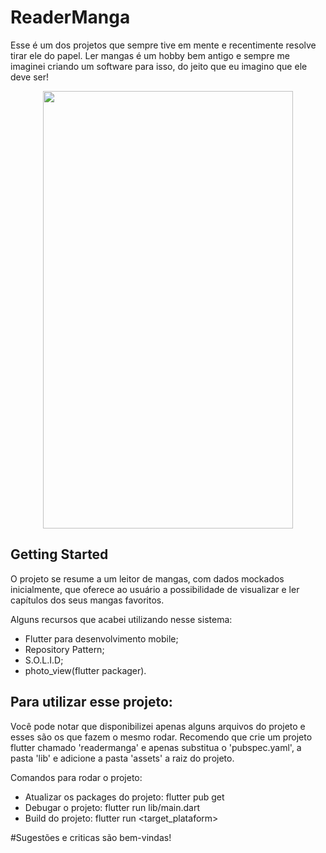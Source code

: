 # ReaderManga

Esse é um dos projetos que sempre tive em mente e recentimente resolve tirar ele do papel. 
Ler mangas é um hobby bem antigo e sempre me imaginei criando um software para isso, do 
jeito que eu imagino que ele deve ser!

<p align="center">
	<img width="400" height="700" src="gif/project_view.gif">
</p>

## Getting Started

O projeto se resume a um leitor de mangas, com dados mockados inicialmente, que oferece ao 
usuário a possibilidade de visualizar e ler capítulos dos seus mangas favoritos.

Alguns recursos que acabei utilizando nesse sistema:

- Flutter para desenvolvimento mobile;
- Repository Pattern;
- S.O.L.I.D;
- photo_view(flutter packager).


## Para utilizar esse projeto:

Você pode notar que disponibilizei apenas alguns arquivos do projeto e esses são os que fazem o mesmo rodar. 
Recomendo que crie um projeto flutter chamado 'readermanga' e apenas substitua o 'pubspec.yaml', a pasta 'lib' e adicione a pasta 'assets' a raiz do projeto.

Comandos para rodar o projeto:

- Atualizar os packages do projeto: flutter pub get
- Debugar o projeto: flutter run lib/main.dart
- Build do projeto: flutter run <target_plataform>


#Sugestões e criticas são bem-vindas!





